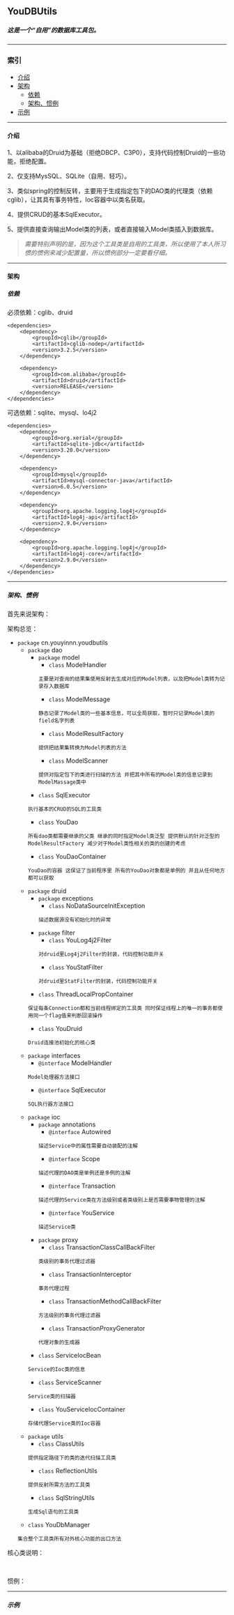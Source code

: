 ## YouDBUtils
##### 这是一个“自用”的数据库工具包。
- - -

### 索引
- [介绍](#介绍)
- [架构](#架构)
  - [依赖](#依赖)
  - [架构、惯例](#架构惯例)
- [示例](#示例)

- - -

<span id="介绍"/>

#### 介绍

1、以alibaba的Druid为基础（拒绝DBCP、C3P0），支持代码控制Druid的一些功能，拒绝配置。

2、仅支持MysSQL、SQLite（自用、轻巧）。

3、类似spring的控制反转，主要用于生成指定包下的DAO类的代理类（依赖cglib），让其具有事务特性，Ioc容器中以类名获取。

4、提供CRUD的基本SqlExecutor。

5、提供直接查询输出Model类的列表，或者直接输入Model类插入到数据库。

> *需要特别声明的是，因为这个工具类是自用的工具类，所以使用了本人所习惯的惯例来减少配置量，所以惯例部分一定要看仔细。*

- - -

<span id="架构"/>

#### 架构

<span id="依赖"/>

##### 依赖

必须依赖：cglib、druid
```
<dependencies>
    <dependency>
        <groupId>cglib</groupId>
        <artifactId>cglib-nodep</artifactId>
        <version>3.2.5</version>
    </dependency>

    <dependency>
        <groupId>com.alibaba</groupId>
        <artifactId>druid</artifactId>
        <version>RELEASE</version>
    </dependency>
</dependencies>
```
可选依赖：sqlite、mysql、lo4j2
```
<dependencies>
    <dependency>
        <groupId>org.xerial</groupId>
        <artifactId>sqlite-jdbc</artifactId>
        <version>3.20.0</version>
    </dependency>

    <dependency>
        <groupId>mysql</groupId>
        <artifactId>mysql-connector-java</artifactId>
        <version>6.0.5</version>
    </dependency>

    <dependency>
        <groupId>org.apache.logging.log4j</groupId>
        <artifactId>log4j-api</artifactId>
        <version>2.9.0</version>
    </dependency>

    <dependency>
        <groupId>org.apache.logging.log4j</groupId>
        <artifactId>log4j-core</artifactId>
        <version>2.9.0</version>
    </dependency>
</dependencies>
```

- - -

<span id="架构惯例"/>

##### 架构、惯例

首先来说架构：

架构总览：

- `package` cn.youyinnn.youdbutils
  - `package` dao
    - `package` model
      - `class` ModelHandler
      ```
      主要是对查询的结果集使用反射去生成对应的Model列表，以及把Model类转为记录存入数据库
      ```
      - `class` ModelMessage
      ```
      静态记录了Model类的一些基本信息，可以全局获取，暂时只记录Model类的field名字列表
      ```
      - `class` ModelResultFactory
      ```
      提供把结果集转换为Model列表的方法
      ```
      - `class` ModelScanner
      ```
      提供对指定包下的类进行扫描的方法 并把其中所有的Model类的信息记录到ModelMassage类中
      ```
    - `class` SqlExecutor
    ```
    执行基本的CRUD的SQL的工具类
    ```
    - `class` YouDao
    ```
    所有dao类都需要继承的父类 继承的同时指定Model类泛型 提供默认的针对泛型的ModelResultFactory 减少对于Model类性相关的类的创建的考虑
    ```
    - `class` YouDaoContainer
    ```
    YouDao的容器 这保证了当前程序里 所有的YouDao对象都是单例的 并且从任何地方都可以获取
    ```
  - `package` druid
    - `package` exceptions
      - `class` NoDataSourceInitException
      ```
      描述数据源没有初始化时的异常
      ```
    - `package` filter
      - `class` YouLog4j2Filter
      ```
      对druid里Log4j2Filter的封装，代码控制功能开关
      ```
      - `class` YouStatFilter
      ```
      对druid里StatFilter的封装，代码控制功能开关
      ```
    - `class` ThreadLocalPropContainer
    ```
    保证每条Connection都和当前线程绑定的工具类 同时保证线程上的唯一的事务都使用同一个flag值来判断回滚操作
    ```
    - `class` YouDruid
    ```
    Druid连接池初始化的核心类
    ```
  - `package` interfaces
    - `@interface` ModelHandler
    ```
    Model处理器方法接口
    ```
    - `@interface` SqlExecutor
    ```
    SQL执行器方法接口
    ```
  - `package` ioc
    - `package` annotations
      - `@interface` Autowired
      ```
      描述Service中的属性需要自动装配的注解
      ```
      - `@interface` Scope
      ```
      描述代理的DAO类是单例还是多例的注解
      ```
      - `@interface` Transaction
      ```
      描述代理的Service类在方法级别或者类级别上是否需要事物管理的注解
      ```
      - `@interface` YouService
      ```
      描述Service类
      ```
    - `package` proxy
      - `class` TransactionClassCallBackFilter
      ```
      类级别的事务代理过滤器
      ```
      - `class` TransactionInterceptor
      ```
      事务代理过程
      ```
      - `class` TransactionMethodCallBackFilter
      ```
      方法级别的事务代理过滤器
      ```
      - `class` TransactionProxyGenerator
      ```
      代理对象的生成器
      ```
    - `class` ServiceIocBean
    ```
    Service的Ioc类的信息
    ```
    - `class` ServiceScanner
    ```
    Service类的扫描器
    ```
    - `class` YouServiceIocContainer
    ```
    存储代理Service类的Ioc容器
    ```
  - `package` utils
    - `class` ClassUtils
    ```
    提供指定路径下的类的迭代扫描工具类
    ```
    - `class` ReflectionUtils
    ```
    提供反射所需方法的工具类
    ```
    - `class` SqlStringUtils
    ```
    生成Sql语句的工具类
    ```
  - `class` YouDbManager
  ```
  集合整个工具类所有对外核心功能的出口方法
  ```

核心类说明：



<br>

惯例：


- - -

<span id="示例"/>

##### 示例
